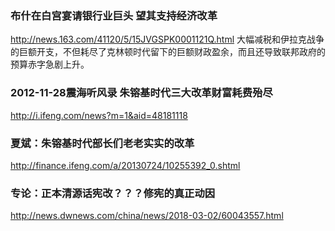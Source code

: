 ### 布什在白宫宴请银行业巨头 望其支持经济改革
http://news.163.com/41120/5/15JVGSPK0001121Q.html
大幅减税和伊拉克战争的巨额开支，不但耗尽了克林顿时代留下的巨额财政盈余，而且还导致联邦政府的预算赤字急剧上升。

### 2012-11-28震海听风录 朱镕基时代三大改革财富耗费殆尽
http://i.ifeng.com/news?m=1&aid=48181118

### 夏斌：朱镕基时代部长们老老实实的改革
http://finance.ifeng.com/a/20130724/10255392_0.shtml

### 专论：正本清源话宪改？？？修宪的真正动因
http://news.dwnews.com/china/news/2018-03-02/60043557.html